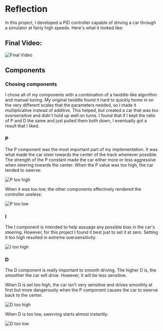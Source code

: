 # Reflection

In this project, I developed a PID controller capable of driving a car
through a simulator at fairly high speeds. Here's what it looked like:

## Final Video:

![Final Video](screencasts/final_video.gif "Final Video")

## Components


### Chosing components

I chose all of my components with a combination of a twiddle-like
algorithm and manual tuning. My original twiddle found it hard to quickly
home in on the very different scales that the parameters needed, so I
made it multiplicative instead of additive. This helped, but created a
car that was too oversensitive and didn't hold up well on turns. I found
that if I kept the ratio of P and D the same and just pulled them both
down, I eventually got a result that I liked.



### P
The P component was the most important part of my implementation. It was
what made the car steer towards the center of the track whenever possible.
The strength of the P constant made the car either more or less aggressive
when steering towards the center.
When the P value was too high, the car tended to swerve:

![P too high](screencasts/P_too_high.gif "P too high")

When it was too low, the other components effectively rendered the
controller useless:

![P too low](screencasts/P_too_low.gif "P too low")

### I
The I component is intended to help assuage any possible bias in the
car's steering. However, for this project I found it best just to set
it at zero. Setting it too high resulted in extreme oversensitivity:

![I too high](screencasts/I_too_high.gif "I too high")

### D
The D component is really important to smooth driving. The higher D is,
the smoother the car will drive. However, it will be less sensitive.

When D is set too high, the car isn't very sensitive and drives smoothly
at first but more dangerously when the P component causes the car to
swerve back to the center.

![D too high](screencasts/D_too_high.gif "D too high")

When D is too low, swerving starts almost instantly:

![D too low](screencasts/D_too_low.gif "D too low")






